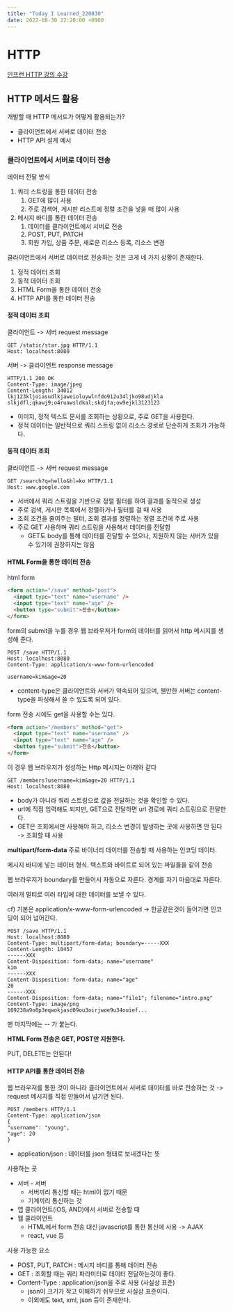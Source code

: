 ```yaml
---
title: "Today I Learned_220830"
date: 2022-08-30 22:20:00 +0900
---
```


# HTTP
[인프런 HTTP 강의 수강](https://www.inflearn.com/course/http-%EC%9B%B9-%EB%84%A4%ED%8A%B8%EC%9B%8C%ED%81%AC/dashboard)

## HTTP 메서드 활용
개발할 때 HTTP 메서드가 어떻게 활용되는가?
- 클라이언트에서 서버로 데이터 전송
- HTTP API 설계 예시

### 클라이언트에서 서버로 데이터 전송
데이터 전달 방식
1. 쿼리 스트링을 통한 데이터 전송
   1. GET에 많이 사용
   2. 주로 검색어, 게시판 리스트에 정렬 조건을 넣을 때 많이 사용
2. 메시지 바디를 통한 데이터 전송
   1. 데이터를 클라이언트에서 서버로 전송
   2. POST, PUT, PATCH
   3. 회원 가입, 상품 주문, 새로운 리소스 등록, 리소스 변경

클라이언트에서 서버로 데이터로 전송하는 것은 크게 네 가지 상황이 존재한다.
1. 정적 데이터 조회
2. 동적 데이터 조회
3. HTML Form을 통한 데이터 전송
4. HTTP API를 통한 데이터 전송

#### 정적 데이터 조회
클라이언트 -> 서버 request message
```
GET /static/star.jpg HTTP/1.1
Host: localhost:8080
```
서버 -> 클라이언트 response message
```
HTTP/1.1 200 OK
Content-Type: image/jpeg
Content-Length: 34012
lkj123kljoiasudlkjaweioluywlnfdo912u34ljko98udjkla
slkjdfl;qkawj9;o4ruawsldkal;skdjfa;ow9ejkl3123123
```
- 이미지, 정적 텍스트 문서를 조회하는 상황으로, 주로 GET을 사용한다.
- 정적 데이터는 일반적으로 쿼리 스트링 없이 리소스 경로로 단순하게 조회가 가능하다.

#### 동적 데이터 조회
클라이언트 -> 서버 request message
```
GET /search?q=hello&hl=ko HTTP/1.1
Host: www.google.com
```
- 서버에서 쿼리 스트링을 기반으로 정렬 필터를 하여 결과를 동적으로 생성
- 주로 검색, 게시판 목록에서 정렬하거나 필터를 걸 때 사용
- 조회 조건을 줄여주는 필터, 조회 결과를 정렬하는 정렬 조건에 주로 사용
- 주로 GET 사용하며 쿼리 스트링을 사용해서 데이터를 전달함
  - GET도 body를 통해 데이터를 전달할 수 있으나, 지원하지 않는 서버가 있을 수 있기에 권장하지는 않음

#### HTML Form을 통한 데이터 전송
html form
```HTML
<form action="/save" method="post">
  <input type="text" name="username" />
  <input type="text" name="age" />
  <button type="submit">전송</button>
</form>
```

form의 submit을 누를 경우 웹 브라우저가 form의 데이터를 읽어서 http 메시지를 생성해 준다.
```
POST /save HTTP/1.1
Host: localhost:8080
Content-Type: application/x-www-form-urlencoded

username=kim&age=20
```
- content-type은 클라이언트와 서버가 약속되어 있으며, 웬만한 서버는 content-type을 파싱해서 쓸 수 있도록 되어 있다.

form 전송 시에도 get을 사용할 수는 있다.
```html
<form action="/members" method="get">
  <input type="text" name="username" />
  <input type="text" name="age" />
  <button type="submit">전송</button>
</form>
```

이 경우 웹 브라우저가 생성하는 Http 메시지는 아래와 같다
```
GET /members?username=kim&age=20 HTTP/1.1
Host: localhost:8080
```
- body가 아니라 쿼리 스트링으로 값을 전달하는 것을 확인할 수 있다.
- url에 직접 입력해도 되지만, GET으로 전달하면 url 경로에 쿼리 스트링으로 전달한다.
- GET은 조회에서만 사용해야 하고, 리소스 변경이 발생하는 곳에 사용하면 안 된다 -> 조회할 때 사용

**multipart/form-data**
주로 바이너리 데이터를 전송할 때 사용하는 인코딩 데이터. 

메시지 바디에 넣는 데이터 형식. 텍스트와 바이트로 되어 있는 파일들을 같이 전송

웹 브라우저가 boundary를 만들어서 자동으로 자른다. 경계를 자기 마음대로 자른다.

여러개 멀티로 여러 타입에 대한 데이터를 보낼 수 있다.

cf) 기본은 application/x-www-form-urlencoded -> 한글같은것이 들어가면 인코딩이 되어 넘어간다.

```
POST /save HTTP/1.1
Host: localhost:8080
Content-Type: multipart/form-data; boundary=-----XXX
Content-Length: 10457
------XXX
Content-Disposition: form-data; name="username"
kim
------XXX
Content-Disposition: form-data; name="age"
20
------XXX
Content-Disposition: form-data; name="file1"; filename="intro.png"
Content-Type: image/png
109238a9o0p3eqwokjasd09ou3oirjwoe9u34ouief...
```

맨 마지막에는 -- 가 붙는다.

**HTML Form 전송은 GET, POST만 지원한다.**

PUT, DELETE는 안된다!

#### HTTP API를 통한 데이터 전송
웹 브라우저를 통한 것이 아니라 클라이언트에서 서버로 데이터를 바로 전송하는 것 -> request 메시지를 직접 만들어서 넘기면 된다.

```
POST /members HTTP/1.1
Content-Type: application/json
{
"username": "young",
"age": 20
}
```
- application/json : 데이터를 json 형태로 보내겠다는 뜻

사용하는 곳
- 서버 - 서버
  - 서버끼리 통신할 때는 html이 없기 때문
  - 기계끼리 통신하는 것
- 앱 클라이언트(iOS, AND)에서 서버로 전송할 때
- 웹 클라이언트
  - HTML에서 form 전송 대신 javascript를 통한 통신에 사용 -> AJAX
  - react, vue 등
  
사용 가능한 요소
- POST, PUT, PATCH : 메시지 바디를 통해 데이터 전송
- GET : 조회할 때는 쿼리 파라미터로 데이터 전달하는것이 좋다.
- Content-Type : application/json을 주로 사용 (사실상 표준)
  - json이 크기가 작고 이해하기 쉬우므로 사실상 표준이다.
  - 이외에도 text, xml, json 등이 존재한다.